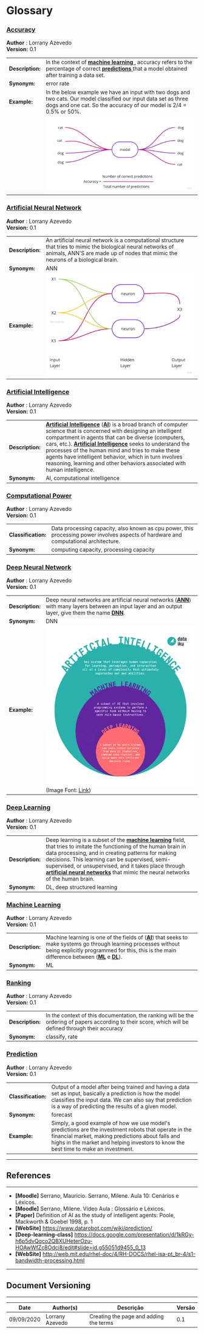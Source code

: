 # Glossary

<span id="ac"></span>
### **<a href="#ac">Accuracy</a>**

**Author** : Lorrany Azevedo</br>
**Version:** 0.1</br>

|   |   |
|---|---|
|**Description:**| In the context of **<a href="#ml"> machine learning </a>**, accuracy refers to the percentage of correct **<a href="#pre"> predictions </a>** that a model obtained after training a data set. |
|**Synonym:**| error rate|
|**Example:** | In the below example we have an input with two dogs and two cats. Our model classified our input data set as three dogs and one cat. So the accuracy of our model is 2/4 = 0.5% or 50%.|
|   | ![Accuracy Example](./images/Acurracy.jpg) | 

<span id="ann"></span>
### **<a href="#ann">Artificial Neural Network</a>**

**Author** : Lorrany Azevedo</br>
**Version:** 0.1</br>

|   |   |
|---|---|
|**Description:**| An artificial neural network is a computational structure that tries to mimic the biological neural networks of animals, ANN'S are made up of nodes that mimic the neurons of a biological brain.  |
|**Synonym:**| ANN |
|**Example:**| ![Ann Example](./images/ANN.jpg) |

<span id="ai"></span>
### **<a href="#ai">Artificial Intelligence</a>**

**Author** : Lorrany Azevedo</br>
**Version:** 0.1</br>

|   |   |
|---|---|
|**Description:**| **<a href="#ai">Artificial Intelligence</a>** (**<a href="#ai">AI</a>**) is a broad branch of computer science that is concerned with designing an intelligent compartment in agents that can be diverse (computers, cars, etc.).  **<a href="#ai">Artificial Intelligence</a>** seeks to understand the processes of the human mind and tries to make these agents have intelligent behavior, which in turn involves reasoning, learning and other behaviors associated with human intelligence. |
|**Synonym:**| AI, computational intelligence |

<span id="cp"></span>
### **<a href="#cp">Computational Power</a>**

**Author** : Lorrany Azevedo</br>
**Version:** 0.1</br>

|   |   |
|---|---|
|**Classification:**| Data processing capacity, also known as cpu power, this processing power involves aspects of hardware and computational architecture. |
|**Synonym:**| computing capacity, processing capacity |

<span id="dnn"></span>
### **<a href="#dnn">Deep Neural Network</a>**

**Author** : Lorrany Azevedo</br>
**Version:** 0.1</br>

|   |   |
|---|---|
|**Description:**| Deep neural networks are artificial neural networks (**<a href="#ann">ANN</a>**) with many layers between an input layer and an output layer, give them the name **<a href = "#dnn">DNN</a>**.|
|**Synonym:**| DNN |
|**Example:**| ![Ann Example](./images/dll.png) (Image Font: <a href="https://blog.dataiku.com/when-and-when-not-to-use-deep-learning#:~:text=One%20of%20the%20main%20advantages,large%20number%20of%20interdependent%20variables.">Link</a>) |



<span id="dp"></span>
### **<a href="#dp">Deep Learning</a>**

**Author** : Lorrany Azevedo</br>
**Version:** 0.1</br>

|   |   |
|---|---|
|**Description:**| Deep learning is a subset of the **<a href="#ml">machine learning</a>** field, that tries to imitate the functioning of the human brain in data processing, and in creating patterns for making decisions. This learning can be supervised, semi-supervised, or unsupervised, and it takes place through **<a href="#ann">artificial neural networks</a>** that mimic the neural networks of the human brain. |
|**Synonym:**| DL, deep structured learning |

<span id="ml"></span>
### **<a href="#ml">Machine Learning</a>**

**Author** : Lorrany Azevedo</br>
**Version:** 0.1</br>

|   |   |
|---|---|
|**Description:**| Machine learning is one of the fields of (**<a href="#ai">AI</a>**) that seeks to make systems go through learning processes without being explicitly programmed for this, this is the main difference between (**<a href="#ml">ML</a>** e **<a href="#dp">DL</a>**).|
|**Synonym:**| ML |

<span id="rk"></span>
### **<a href="#rk">Ranking</a>**

**Author** : Lorrany Azevedo</br>
**Version:** 0.1</br>

|   |   |
|---|---|
|**Description:**|  In the context of this documentation, the ranking will be the ordering of papers according to their score, which will be defined through their accuracy |
|**Synonym:**| classify, rate |

<span id="pre"></span>
### **<a href="#pre">Prediction</a>**

**Author** : Lorrany Azevedo</br>
**Version:** 0.1</br>

|   |   |
|---|---|
|**Classification:**| Output of a model after being trained and having a data set as input, basically a prediction is how the model classifies the input data. We can also say that prediction is a way of predicting the results of a given model. |
|**Synonym:**| forecast |
|**Example:**| Simply, a good example of how we use model's predictions are the investment robots that operate in the financial market, making predictions about falls and highs in the market and helping investors to know the best time to make an investment.  |

---
## References
---
- **[Moodle]** Serrano, Maurício. Serrano, Milene. Aula 10: Cenários e Léxicos.
- **[Moodle]** Serrano, Milene. Vídeo Aula : Glossário e Léxicos.
- **[Paper]** Definition of AI as the study of intelligent agents:  Poole, Mackworth & Goebel 1998, p. 1
- **[WebSite]** <a href="dt">https://www.datarobot.com/wiki/prediction/</a>
- **[Deep-learning-class]** <a href="dlc">https://docs.google.com/presentation/d/1kRGy-h6p5dvQqco2QBXUHeterOzu-HOAwWfZc8Odci8/edit#slide=id.g55051d9455_0_13</a>
- **[WebSite]** <a href="dlc">http://web.mit.edu/rhel-doc/4/RH-DOCS/rhel-isa-pt_br-4/s1-bandwidth-processing.html</a>
***

## Document Versioning
---

| Date | Author(s) | Descrição | Versão |
|------|-------|-----------|--------|
| 09/09/2020 | Lorrany Azevedo | Creating the page and adding the terms | 0.1 |

